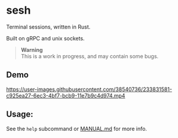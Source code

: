 # sesh

Terminal sessions, written in Rust.

Built on gRPC and unix sockets.

> **Warning**       
> This is a work in progress, and may contain some bugs.        

## Demo




https://user-images.githubusercontent.com/38540736/233831581-c925ea27-6ec3-4bf7-bcb9-11e7b9c4d974.mp4



## Usage:


See the `help` subcommand or [MANUAL.md](https://github.com/willothy/sesh/blob/main/MANUAL.md) for more info.
